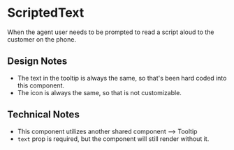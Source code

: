# ScriptedText
When the agent user needs to be prompted to read a script aloud to the customer on the phone.

## Design Notes
- The text in the tooltip is always the same, so that's been hard coded into this component.
- The icon is always the same, so that is not customizable.

## Technical Notes
- This component utilizes another shared component --> Tooltip
- `text` prop is required, but the component will still render without it.